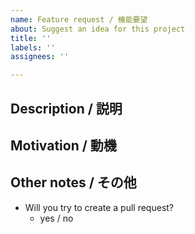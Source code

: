 ```yaml
---
name: Feature request / 機能要望
about: Suggest an idea for this project
title: ''
labels: ''
assignees: ''

---
```


## Description / 説明


## Motivation / 動機


## Other notes / その他

-   Will you try to create a pull request?
    -   yes / no
